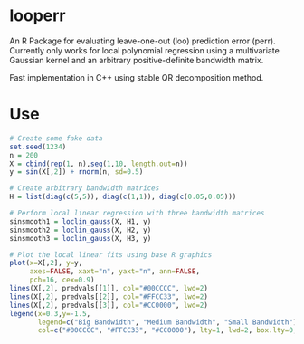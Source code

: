 # looperr
An R Package for evaluating leave-one-out (loo) prediction error (perr).
Currently only works for local polynomial regression using a multivariate
Gaussian kernel and an arbitrary positive-definite bandwidth matrix.

Fast implementation in C++ using stable QR decomposition method.

# Use

```r
# Create some fake data
set.seed(1234)
n = 200
X = cbind(rep(1, n),seq(1,10, length.out=n))
y = sin(X[,2]) + rnorm(n, sd=0.5)

# Create arbitrary bandwidth matrices
H = list(diag(c(5,5)), diag(c(1,1)), diag(c(0.05,0.05)))

# Perform local linear regression with three bandwidth matrices
sinsmooth1 = loclin_gauss(X, H1, y)
sinsmooth2 = loclin_gauss(X, H2, y)
sinsmooth3 = loclin_gauss(X, H3, y)

# Plot the local linear fits using base R graphics
plot(x=X[,2], y=y,
     axes=FALSE, xaxt="n", yaxt="n", ann=FALSE,
     pch=16, cex=0.9)
lines(X[,2], predvals[[1]], col="#00CCCC", lwd=2)
lines(X[,2], predvals[[2]], col="#FFCC33", lwd=2)
lines(X[,2], predvals[[3]], col="#CC0000", lwd=2)
legend(x=0.3,y=-1.5,
       legend=c("Big Bandwidth", "Medium Bandwidth", "Small Bandwidth"),
       col=c("#00CCCC", "#FFCC33", "#CC0000"), lty=1, lwd=2, box.lty=0, bg=NA)
```
